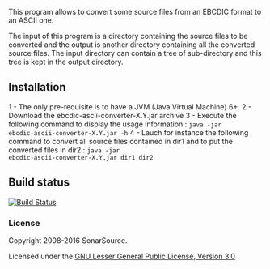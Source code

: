 This program allows to convert some source files from an EBCDIC format to an ASCII one. 

The input of this program is a directory containing the source files to be converted and the output is another directory containing all the converted source files. The input directory can contain a tree of sub-directory and this tree is kept in the output directory. 

Installation
------------ 

1 - The only pre-requisite is to have a JVM (Java Virtual Machine) 6+.
2 - Download the ebcdic-ascii-converter-X.Y.jar archive 
3 - Execute the following command to display the usage information :
<code>java -jar ebcdic-ascii-converter-X.Y.jar -h</code>
4 - Lauch for instance the following command to convert all source files contained in dir1 and to put the converted  files in dir2 :
<code>java -jar ebcdic-ascii-converter-X.Y.jar dir1 dir2</code>

Build status
------------

[![Build Status](https://api.travis-ci.org/SonarSource/ebcdic-to-ascii-converter.svg)](https://travis-ci.org/SonarSource/ebcdic-to-ascii-converter)

### License

Copyright 2008-2016 SonarSource.

Licensed under the [GNU Lesser General Public License, Version 3.0](http://www.gnu.org/licenses/lgpl.txt)